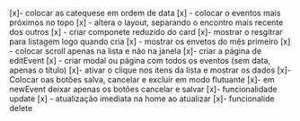 [x]- colocar as catequese em ordem de data
[x] - colocar o eventos mais próximos no topo
[x] - altera o layout, separando o encontro mais recente dos outros
[x] - criar componete reduzido do card
[x]- mostrar o resgitrar para listagem logo quando cria
[x] - mostrar os envetos do mês primeiro
[x] - colocar scroll apenas na lista e não na janela
[x]- criar a página de editEvent
[x] - criar modal ou página com todos os eventos (sem data, apenas o título)
[x]- ativar o clique nos itens da lista e mostrar os dados
[x]- Colocar oas botões salva, cancelar e excluir em modo flutuante
[x]- em newEvent deixar apenas os botões cancelar e salvar
[x]- funcionalidade update
[x] - atualização imediata na home ao atualizar
[x]- funcionalide delete
